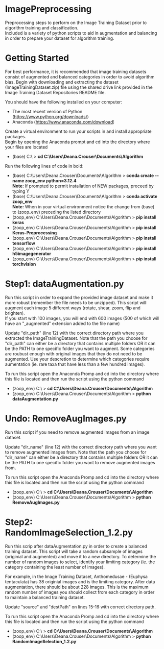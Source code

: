 # ImagePreprocessing
Preprocessing steps to perform on the Image Training Dataset prior to algorithm training and classification.  
Included is a variety of python scripts to aid in augmentation and balancing in order to prepare your dataset for algorithm training.

# Getting Started
For best performance, it is recommended that image training datasets consist of augmented and balanced categories in order to avoid algorithm bias. Begin with downloading and extracting the dataset (ImageTrainingDataset.zip) file using the shared drive link provided in the Image Training Dataset Repositories README file.  

You should have the following installed on your computer:  
- The most recent version of Python (https://www.python.org/downloads/)
- Anaconda (https://www.anaconda.com/download)

Create a virtual environment to run your scripts in and install appropriate packages.  
Begin by opening the Anaconda prompt and cd into the directory where your files are located  
- (base) C:\ > **cd C:\Users\Deana.Crouser\Documents\Algorithm**

Run the following lines of code in bold:
- (base) C:\Users\Deana.Crouser\Documents\Algorithm > **conda create --name zoop_env python=3.12.4**   
**Note:** If prompted to permit installation of NEW packages, proceed by typing Y   
- (base) C:\Users\Deana.Crouser\Documents\Algorithm > **conda activate zoop_env**  
**Note:** When in your virtual environment notice the change from (base) to (zoop_env) preceding the listed directory  
- (zoop_env) C:\Users\Deana.Crouser\Documents\Algorithm > **pip install keras**  
- (zoop_env) C:\Users\Deana.Crouser\Documents\Algorithm > **pip install Keras-Preprocessing**  
- (zoop_env) C:\Users\Deana.Crouser\Documents\Algorithm > **pip install tensorflow**  
- (zoop_env) C:\Users\Deana.Crouser\Documents\Algorithm > **pip install h5imagegenerator**    
- (zoop_env) C:\Users\Deana.Crouser\Documents\Algorithm > **pip install torchvision**    

# Step1: dataAugmentation.py 
Run this script in order to expand the provided image dataset and make it more robust (remember the file needs to be unzipped). 
This script will augment each image 5 different ways (rotate, shear, zoom, flip and brighten).  
If you start with 100 images, you will end with 600 images (500 of which will have an "_augmented" extension added to the file name)  

Update "dir_path" (line 12) with the correct directory path where you extracted the ImageTrainingDataset. Note that the path you choose for "dir_path" can either be a directory that contains multiple folders OR it can be the PATH to one specific folder you want to augment. Some categories are roubust enough with original images that they do not need to be augmented. Use your descretion to determine which categories require aumentation (ie. rare taxa that have less than a few hundred images). 

To run this script open the Anaconda Promp and cd into the directory where this file is located and then run the script using the python command  
- (zoop_env) C:\ > **cd C:\Users\Deana.Crouser\Documents\Algorithm**    
- (zoop_env) C:\Users\Deana.Crouser\Documents\Algorithm > **python dataAugmentation.py**    

# Undo: RemoveAugImages.py
Run this script if you need to remove augmented images from an image dataset.  

Update "dir_name" (line 12) with the correct directory path where you want to remove augmented images from. Note that the path you choose for "dir_name" can either be a directory that contains multiple folders OR it can be the PATH to one specific folder you want to remove augmented images from.

To run this script open the Anaconda Promp and cd into the directory where this file is located and then run the script using the python command  
- (zoop_env) C:\ > **cd C:\Users\Deana.Crouser\Documents\Algorithm**   
- (zoop_env) C:\Users\Deana.Crouser\Documents\Algorithm > **python RemoveAugImages.py** 

# Step2: RandomImageSelection_1.2.py
Run this scrip after dataAugmentation.py in order to create a balanced training dataset.
This script will take a random subsample of images (originial and augmented) and move it to a new directory.
To determine the number of random images to select, identify your limiting category (ie. the category containing the least number of images).  

For example, in the Image Training Dataset, Anthomedusae - (Euphysa tentaculata) has 38 originial images and is the limiting category. After data augmentation, there should be about 228 images. This is the maximum random number of images you should collect from each category in order to maintain a balanced training dataset. 

Update "source" and "destPath" on lines 15-16 with correct directory path. 

To run this script open the Anaconda Promp and cd into the directory where this file is located and then run the script using the python command   
- (zoop_env) C:\ > **cd C:\Users\Deana.Crouser\Documents\Algorithm**  
- (zoop_env) C:\Users\Deana.Crouser\Documents\Algorithm > **python RandomImageSelection_1.2.py**    

